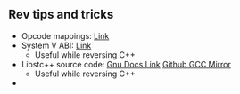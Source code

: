 ## Rev tips and tricks
- Opcode mappings: [Link](https://pnx.tf/files/x86_opcode_structure_and_instruction_overview.pdf)
- System V ABI: [Link](https://refspecs.linuxbase.org/elf/x86_64-abi-0.99.pdf)
	- Useful while reversing C++
- Libstc++ source code: [Gnu Docs Link](https://gcc.gnu.org/onlinedocs/gcc-4.6.2/libstdc++/api/a01003_source.html) [Github GCC Mirror](https://github.com/gcc-mirror/gcc/blob/master/libstdc%2B%2B-v3/include/ext/rb_tree)
	- Useful while reversing C++
- 